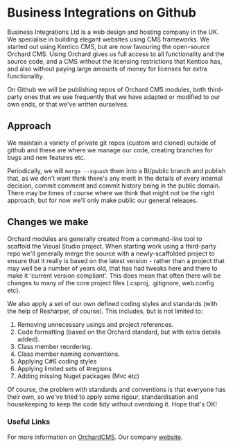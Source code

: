 # Business Integrations on Github

Business Integrations Ltd is a web design and hosting company in the UK. We specialise in building elegant websites using CMS frameworks.
We started out using Kentico CMS, but are now favouring the open-source Orchard CMS. Using Orchard gives us full access to all functionality and the source code, and a CMS without the licensing restrictions that Kentico has, and also without paying large amounts of money for licenses for extra functionality.

On Github we will be publishing repos of Orchard CMS modules, both third-party ones that we use frequently that we have adapted or modified to our own ends, or that we've written ourselves.

## Approach
We maintain a variety of private git repos (custom and cloned) outside of github and these are where we manage our code, creating branches for bugs and new features etc. 

Periodically, we will ```merge --squash``` them into a BI/public branch and publish that, as we don't want think there's any merit in the details of every internal decision, commit comment and commit history being in the public domain. There may be times of course where we think that might not be the right approach, but for now we'll only make public our general releases.

## Changes we make
Orchard modules are generally created from a command-line tool to scaffold the Visual Studio project. When starting work using a third-party repo we'll generally merge the source with a newly-scaffolded project to ensure that it really is based on the latest version - rather than a project that may well be a number of years old, that has had tweaks here and there to make it 'current version compliant'. This does mean that often there will be changes to many of the core project files (.csproj, .gitignore, web.config etc).

We also apply a set of our own defined coding styles and standards (with the help of Resharper, of course). This includes, but is not limited to:
1. Removing unnecessary usings and project references.
2. Code formatting (based on the Orchard standard, but with extra details added).
3. Class member reordering.
4. Class member naming conventions.
5. Applying C#6 coding styles
6. Applying limited sets of #regions
7. Adding missing Nuget packages (Mvc etc)

Of course, the problem with standards and conventions is that everyone has their own, so we've tried to apply some rigour, standardisation and housekeeping to keep the code tidy without overdoing it. Hope that's OK!

### Useful Links
For more information on [OrchardCMS](http://orchardproject.net/).
Our company [website](http://business-integrations.com).
